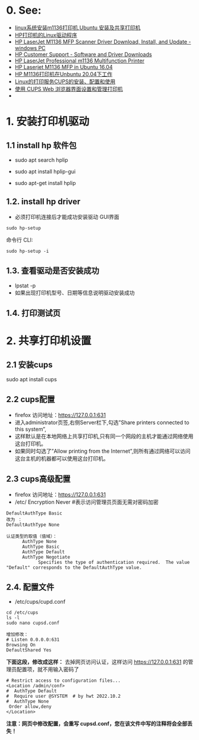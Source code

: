 # 0. See:
- [linux系统安装m1136打印机,Ubuntu 安装及共享打印机](https://blog.csdn.net/weixin_34808718/article/details/116672640)
- [HP打印机的Linux驱动程序 ](https://download.csdn.net/download/ws_20100/9189683?spm=1001.2101.3001.6661.1&utm_medium=distribute.pc_relevant_t0.none-task-download-2%7Edefault%7ECTRLIST%7EFeaturesSort-1-9189683-blog-116672640.pc_relevant_aa_2&depth_1-utm_source=distribute.pc_relevant_t0.none-task-download-2%7Edefault%7ECTRLIST%7EFeaturesSort-1-9189683-blog-116672640.pc_relevant_aa_2&utm_relevant_index=1)
- [HP LaserJet M1136 MFP Scanner Driver Download, Install, and Update - windows PC](https://www.techpout.com/hp-laserjet-m1136-mfp-scanner-driver/)
- [HP Customer Support - Software and Driver Downloads](https://support.hp.com/us-en/drivers/selfservice/hp-laserjet-pro-m1136-multifunction-printer-series/5094778/model/4075451)
- [HP LaserJet Professional m1136 Multifunction Printer](https://developers.hp.com/hp-laserjet-professional-m1136-multifunction-printer)
- [HP Laserjet M1136 MFP in Ubuntu 16.04](https://askubuntu.com/questions/815275/hp-laserjet-m1136-mfp-in-ubuntu-16-04)
- [HP M1136打印机在Unbuntu 20.04下工作](https://zhuanlan.zhihu.com/p/357636206)
- [Linux的打印服务CUPS的安装、配置和使用](https://www.cnblogs.com/leaven/archive/2010/10/20/1856482.html)
- [使用 CUPS Web 浏览器界面设置和管理打印机 ](https://docs.oracle.com/cd/E26926_01/html/E25812/gllhj.html)
- 


# 1. 安装打印机驱动
 ## 1.1 install hp 软件包
- sudo apt search hplip 

- sudo apt install hplip-gui
- sudo apt-get install hplip

## 1.2. install hp driver
- 必须打印机连接后才能成功安装驱动
GUI界面
```
sudo hp-setup 
```

命令行 CLI:
```
sudo hp-setup -i 
```

## 1.3. 查看驱动是否安装成功
- lpstat -p
- 如果出现打印机型号、日期等信息说明驱动安装成功

## 1.4. 打印测试页

# 2. 共享打印机设置
## 2.1 安装cups
sudo apt install cups

## 2.2 cups配置
- firefox 访问地址：https://127.0.0.1:631
- 进入administrator页签,右侧Server栏下,勾选”Share printers connected to this system”,
- 这样默认是在本地网络上共享打印机,只有同一个网段的主机才能通过网络使用这台打印机。
- 如果同时勾选了”Allow printing from the Internet”,则所有通过网络可以访问这台主机的机器都可以使用这台打印机。

## 2.3 cups高级配置
- firefox 访问地址：https://127.0.0.1:631
- /etc/
Encryption Never
#表示访问管理员页面无需对密码加密 

```
DefaultAuthType Basic  
改为 ：   
DefaultAuthType None
```

```
认证类型的取值（值域）：
      AuthType None
      AuthType Basic
      AuthType Default
      AuthType Negotiate
            Specifies the type of authentication required.  The value "Default" corresponds to the DefaultAuthType value.
```

## 2.4. 配置文件
 - /etc/cups/cupd.conf


 ```
 cd /etc/cups
 ls -l
 sudo nano cupsd.conf
 
 增加修改：
 # Listen 0.0.0.0:631
 Browsing On
 DefaultShared Yes
 
 ```
 **下面这段，修改成这样：**
 去掉网页访问认证，这样访问 https://127.0.0.1:631 的管理员配置项，就不用输入密码了
 ```
 # Restrict access to configuration files...
<Location /admin/conf>
#  AuthType Default
#  Require user @SYSTEM  # by hwt 2022.10.2
#  AuthType None
  Order allow,deny
</Location>

 ```
 
 
 
**注意：网页中修改配置，会重写 cupsd.conf，您在该文件中写的注释将会全部丢失！**

 







